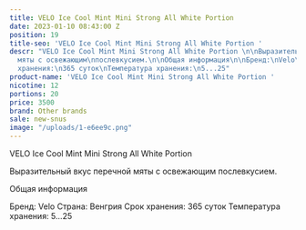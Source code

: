 ```yaml
---
title: VELO Ice Cool Mint Mini Strong All White Portion
date: 2023-01-10 08:43:00 Z
position: 19
title-seo: 'VELO Ice Cool Mint Mini Strong All White Portion '
descr: "VELO Ice Cool Mint Mini Strong All White Portion \n\nВыразительный вкус перечной
  мяты с освежающим\nпослевкусием.\n\nОбщая информация\n\nБренд:\nVelo\nСтрана:\nВенгрия\nСрок
  хранения:\n365 суток\nТемпература хранения:\n5...25"
product-name: 'VELO Ice Cool Mint Mini Strong All White Portion '
nicotine: 12
portions: 20
price: 3500
brand: Other brands
sale: new-snus
image: "/uploads/1-e6ee9c.png"
---
```


VELO Ice Cool Mint Mini Strong All White Portion 

Выразительный вкус перечной мяты с освежающим
послевкусием.

Общая информация

Бренд:
Velo
Страна:
Венгрия
Срок хранения:
365 суток
Температура хранения:
5...25